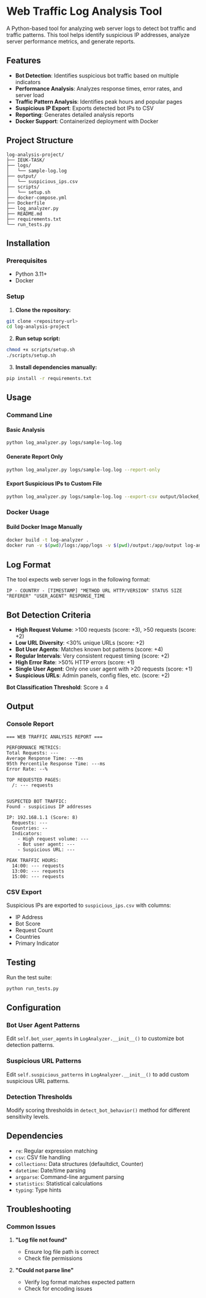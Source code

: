 # Web Traffic Log Analysis Tool

A Python-based tool for analyzing web server logs to detect bot traffic and traffic patterns. This tool helps identify suspicious IP addresses, analyze server performance metrics, and generate reports.

## Features

- **Bot Detection**: Identifies suspicious bot traffic based on multiple indicators
- **Performance Analysis**: Analyzes response times, error rates, and server load
- **Traffic Pattern Analysis**: Identifies peak hours and popular pages
- **Suspicious IP Export**: Exports detected bot IPs to CSV 
- **Reporting**: Generates detailed analysis reports
- **Docker Support**: Containerized deployment with Docker

## Project Structure

```
log-analysis-project/
├── IEUK-TASK/
├── logs/
│   └── sample-log.log
├── output/
│   └── suspicious_ips.csv
├── scripts/
│   └── setup.sh
├── docker-compose.yml
├── Dockerfile
├── log_analyzer.py
├── README.md
├── requirements.txt
└── run_tests.py
```

## Installation

### Prerequisites

- Python 3.11+
- Docker

### Setup

1. **Clone the repository:**
```bash
git clone <repository-url>
cd log-analysis-project
```

2. **Run setup script:**
```bash
chmod +x scripts/setup.sh
./scripts/setup.sh
```

3. **Install dependencies manually:**
```bash
pip install -r requirements.txt
```

## Usage

### Command Line

#### Basic Analysis
```bash
python log_analyzer.py logs/sample-log.log
```

#### Generate Report Only
```bash
python log_analyzer.py logs/sample-log.log --report-only
```

#### Export Suspicious IPs to Custom File
```bash
python log_analyzer.py logs/sample-log.log --export-csv output/blocked_ips.csv
```

### Docker Usage

#### Build Docker Image Manually
```bash
docker build -t log-analyzer .
docker run -v $(pwd)/logs:/app/logs -v $(pwd)/output:/app/output log-analyzer python log_analyzer.py /app/logs/sample-log.log
```

## Log Format

The tool expects web server logs in the following format:
```
IP - COUNTRY - [TIMESTAMP] "METHOD URL HTTP/VERSION" STATUS SIZE "REFERER" "USER_AGENT" RESPONSE_TIME
```


## Bot Detection Criteria

- **High Request Volume**: >100 requests (score: +3), >50 requests (score: +2)
- **Low URL Diversity**: <30% unique URLs (score: +2)
- **Bot User Agents**: Matches known bot patterns (score: +4)
- **Regular Intervals**: Very consistent request timing (score: +2)
- **High Error Rate**: >50% HTTP errors (score: +1)
- **Single User Agent**: Only one user agent with >20 requests (score: +1)
- **Suspicious URLs**: Admin panels, config files, etc. (score: +2)

**Bot Classification Threshold**: Score ≥ 4

## Output

### Console Report
```
=== WEB TRAFFIC ANALYSIS REPORT ===

PERFORMANCE METRICS:
Total Requests: ---
Average Response Time: ---ms
95th Percentile Response Time: ---ms
Error Rate: --%

TOP REQUESTED PAGES:
  /: --- requests
 

SUSPECTED BOT TRAFFIC:
Found - suspicious IP addresses

IP: 192.168.1.1 (Score: 8)
  Requests: ---
  Countries: --
  Indicators:
    - High request volume: ---
    - Bot user agent: ---
    - Suspicious URL: ---

PEAK TRAFFIC HOURS:
  14:00: --- requests
  13:00: --- requests
  15:00: --- requests
```

### CSV Export
Suspicious IPs are exported to `suspicious_ips.csv` with columns:
- IP Address
- Bot Score
- Request Count
- Countries
- Primary Indicator

## Testing

Run the test suite:
```bash
python run_tests.py
```

## Configuration

### Bot User Agent Patterns
Edit `self.bot_user_agents` in `LogAnalyzer.__init__()` to customize bot detection patterns.

### Suspicious URL Patterns
Edit `self.suspicious_patterns` in `LogAnalyzer.__init__()` to add custom suspicious URL patterns.

### Detection Thresholds
Modify scoring thresholds in `detect_bot_behavior()` method for different sensitivity levels.

## Dependencies

- `re`: Regular expression matching
- `csv`: CSV file handling
- `collections`: Data structures (defaultdict, Counter)
- `datetime`: Date/time parsing
- `argparse`: Command-line argument parsing
- `statistics`: Statistical calculations
- `typing`: Type hints

## Troubleshooting

### Common Issues

1. **"Log file not found"**
   - Ensure log file path is correct
   - Check file permissions

2. **"Could not parse line"**
   - Verify log format matches expected pattern
   - Check for encoding issues




